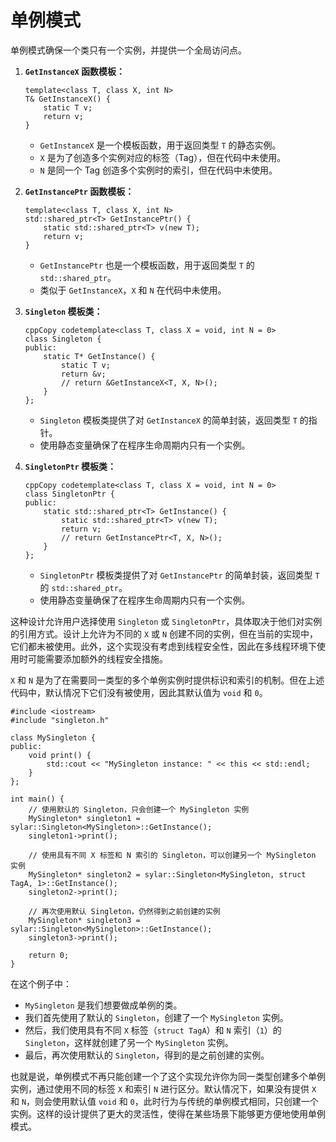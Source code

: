 # 单例模式

单例模式确保一个类只有一个实例，并提供一个全局访问点。

1. **`GetInstanceX` 函数模板：**

   ```
   template<class T, class X, int N>
   T& GetInstanceX() {
       static T v;
       return v;
   }
   ```

   - `GetInstanceX` 是一个模板函数，用于返回类型 `T` 的静态实例。
   - `X` 是为了创造多个实例对应的标签（Tag），但在代码中未使用。
   - `N` 是同一个 Tag 创造多个实例时的索引，但在代码中未使用。

2. **`GetInstancePtr` 函数模板：**

   ```
   template<class T, class X, int N>
   std::shared_ptr<T> GetInstancePtr() {
       static std::shared_ptr<T> v(new T);
       return v;
   }
   ```

   - `GetInstancePtr` 也是一个模板函数，用于返回类型 `T` 的 `std::shared_ptr`。
   - 类似于 `GetInstanceX`，`X` 和 `N` 在代码中未使用。

3. **`Singleton` 模板类：**

   ```
   cppCopy codetemplate<class T, class X = void, int N = 0>
   class Singleton {
   public:
       static T* GetInstance() {
           static T v;
           return &v;
           // return &GetInstanceX<T, X, N>();
       }
   };
   ```

   - `Singleton` 模板类提供了对 `GetInstanceX` 的简单封装，返回类型 `T` 的指针。
   - 使用静态变量确保了在程序生命周期内只有一个实例。

4. **`SingletonPtr` 模板类：**

   ```
   cppCopy codetemplate<class T, class X = void, int N = 0>
   class SingletonPtr {
   public:
       static std::shared_ptr<T> GetInstance() {
           static std::shared_ptr<T> v(new T);
           return v;
           // return GetInstancePtr<T, X, N>();
       }
   };
   ```

   - `SingletonPtr` 模板类提供了对 `GetInstancePtr` 的简单封装，返回类型 `T` 的 `std::shared_ptr`。
   - 使用静态变量确保了在程序生命周期内只有一个实例。

这种设计允许用户选择使用 `Singleton` 或 `SingletonPtr`，具体取决于他们对实例的引用方式。设计上允许为不同的 `X` 或 `N` 创建不同的实例，但在当前的实现中，它们都未被使用。此外，这个实现没有考虑到线程安全性，因此在多线程环境下使用时可能需要添加额外的线程安全措施。

`X` 和 `N` 是为了在需要同一类型的多个单例实例时提供标识和索引的机制。但在上述代码中，默认情况下它们没有被使用，因此其默认值为 `void` 和 `0`。

```
#include <iostream>
#include "singleton.h"

class MySingleton {
public:
    void print() {
        std::cout << "MySingleton instance: " << this << std::endl;
    }
};

int main() {
    // 使用默认的 Singleton，只会创建一个 MySingleton 实例
    MySingleton* singleton1 = sylar::Singleton<MySingleton>::GetInstance();
    singleton1->print();

    // 使用具有不同 X 标签和 N 索引的 Singleton，可以创建另一个 MySingleton 实例
    MySingleton* singleton2 = sylar::Singleton<MySingleton, struct TagA, 1>::GetInstance();
    singleton2->print();

    // 再次使用默认 Singleton，仍然得到之前创建的实例
    MySingleton* singleton3 = sylar::Singleton<MySingleton>::GetInstance();
    singleton3->print();

    return 0;
}
```

在这个例子中：

- `MySingleton` 是我们想要做成单例的类。
- 我们首先使用了默认的 `Singleton`，创建了一个 `MySingleton` 实例。
- 然后，我们使用具有不同 `X` 标签（`struct TagA`）和 `N` 索引（`1`）的 `Singleton`，这样就创建了另一个 `MySingleton` 实例。
- 最后，再次使用默认的 `Singleton`，得到的是之前创建的实例。

也就是说，单例模式不再只能创建一个了这个实现允许你为同一类型创建多个单例实例，通过使用不同的标签 `X` 和索引 `N` 进行区分。默认情况下，如果没有提供 `X` 和 `N`，则会使用默认值 `void` 和 `0`，此时行为与传统的单例模式相同，只创建一个实例。这样的设计提供了更大的灵活性，使得在某些场景下能够更方便地使用单例模式。